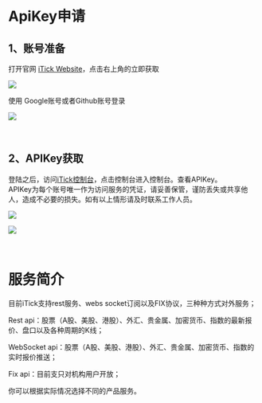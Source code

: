 # ApiKey申请




## 1、账号准备

打开官网 [iTick Website](https://www.itick.org/)，点击右上角的立即获取

![](https://files.readme.io/b8196f75f1bd05467f85b6488f40ccf61486d3f5cd296b00a27fb9bad855cc5c-image.png)

使用 Google账号或者Github账号登录

![](https://files.readme.io/bbd5e258edd1dd54d0e8ce9ae5428367719604e597d74b8cb7eed2117c8a1128-image.png)

<br />

## 2、APIKey获取

登陆之后，访问[iTick控制台](https://www.itick.org/)，点击控制台进入控制台。查看APIKey。  
APIKey为每个账号唯一作为访问服务的凭证，请妥善保管，谨防丢失或共享他人，造成不必要的损失。如有以上情形请及时联系工作人员。

![](https://files.readme.io/82eded6226ab8371095b9d50b7d89d08d5f07aca03bedf8b85877599d4e1d1f0-image.png)

![](https://files.readme.io/5ca3a0bc9868b76b179c3d8431c6795958b0deae327d75474587f0838ec8ffe5-image.png)

<br />

# 服务简介

目前iTick支持rest服务、webs socket订阅以及FIX协议，三种种方式对外服务；  

Rest api：股票（A股、美股、港股）、外汇、贵金属、加密货币、指数的最新报价、盘口以及各种周期的K线；  

WebSocket api：股票（A股、美股、港股）、外汇、贵金属、加密货币、指数的实时报价推送；  

Fix api：目前支只对机构用户开放；  

你可以根据实际情况选择不同的产品服务。